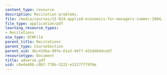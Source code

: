 ```yaml
---
content_type: resource
description: Recitation problems.
file: /media/courses/15-024-applied-economics-for-managers-summer-2004/c8e4a40bc8bf778b3222e1517f7f976e_adverse.pdf
file_type: application/pdf
learning_resource_types:
- Recitations
ocw_type: OCWFile
parent_title: Recitations
parent_type: CourseSection
parent_uid: dbc416ba-99fe-61a3-94f7-4318d84dced7
resourcetype: Document
title: adverse.pdf
uid: c8e4a40b-c8bf-778b-3222-e1517f7f976e
---
```

